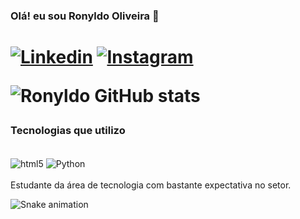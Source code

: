 

### Olá! eu sou Ronyldo Oliveira 👋
<h1><h1>

[![Linkedin](https://img.shields.io/badge/LinkedIn-0077B5?style=for-the-badge&logo=linkedin&logoColor=white)](https://www.linkedin.com/in/ronyldo-oliveira/) [![Instagram](https://img.shields.io/badge/Instagram-E4405F?style=for-the-badge&logo=instagram&logoColor=white)](https://www.instagram.com/r.o.n.y.l.d.o/)

![Ronyldo GitHub stats](https://github-readme-stats.vercel.app/api?username=ronynetwork&show_icons=true&theme=onedark)

### **Tecnologias que utilizo**

<div style="display: inline_block"><br/>
<img align="center" alt= "html5" src="https://img.shields.io/badge/HTML5-E34F26?style=for-the-badge&logo=html5&logoColor=white"/>
<img align="center" alt= "Python" src="https://img.shields.io/badge/Python-3776AB?style=for-the-badge&logo=python&logoColor=white"/>

<div><br/>
Estudante da área de tecnologia com bastante expectativa no setor.

![Snake animation](https://github.com/ronynetwork/ronynetwork/blob/output/github-contribution-grid-snake.svg)
